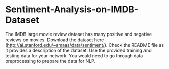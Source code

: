 # Sentiment-Analysis-on-IMDB-Dataset
The IMDB large movie review dataset has many positive and negative reviews on movies. Download the
dataset here (http://ai.stanford.edu/~amaas/data/sentiment/). Check the README file as it provides a
description of the dataset. Use the provided training and testing data for your network. You would need to go
through data preprocessing to prepare the data for NLP.
